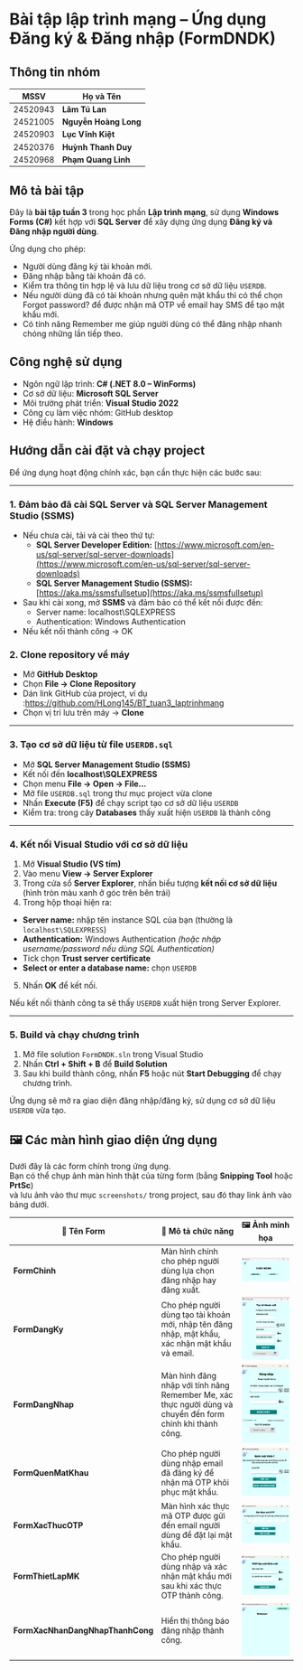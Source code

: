 #  Bài tập lập trình mạng – Ứng dụng Đăng ký & Đăng nhập (FormDNDK)

##  Thông tin nhóm

| MSSV | Họ và Tên |
|------|------------|
| 24520943 | **Lâm Tú Lan** |
| 24521005 | **Nguyễn Hoàng Long** |
| 24520903 | **Lục Vĩnh Kiệt** |
| 24520376 | **Huỳnh Thanh Duy** |
| 24520968 | **Phạm Quang Linh** |

##  Mô tả bài tập

Đây là **bài tập tuần 3** trong học phần **Lập trình mạng**, sử dụng **Windows Forms (C#)** kết hợp với **SQL Server** để xây dựng ứng dụng **Đăng ký và Đăng nhập người dùng**.

Ứng dụng cho phép:
- Người dùng đăng ký tài khoản mới.
- Đăng nhập bằng tài khoản đã có.
- Kiểm tra thông tin hợp lệ và lưu dữ liệu trong cơ sở dữ liệu `USERDB`.
- Nếu người dùng đã có tài khoản nhưng quên mật khẩu thì có thể chọn Forgot password? để được nhận mã OTP về email hay SMS để tạo mật khẩu mới.
- Có tính năng Remember me giúp người dùng có thể đăng nhập nhanh chóng những lần tiếp theo.
##  Công nghệ sử dụng

- Ngôn ngữ lập trình: **C# (.NET 8.0 – WinForms)**
- Cơ sở dữ liệu: **Microsoft SQL Server**
- Môi trường phát triển: **Visual Studio 2022**
- Công cụ làm việc nhóm: GitHub desktop
- Hệ điều hành: **Windows**

## Hướng dẫn cài đặt và chạy project

Để ứng dụng hoạt động chính xác, bạn cần thực hiện các bước sau:

---

### 1. Đảm bảo đã cài **SQL Server** và **SQL Server Management Studio (SSMS)**

- Nếu chưa cài, tải và cài theo thứ tự:
  - **SQL Server Developer Edition:** [https://www.microsoft.com/en-us/sql-server/sql-server-downloads](https://www.microsoft.com/en-us/sql-server/sql-server-downloads)
  - **SQL Server Management Studio (SSMS):** [https://aka.ms/ssmsfullsetup](https://aka.ms/ssmsfullsetup)
- Sau khi cài xong, mở **SSMS** và đảm bảo có thể kết nối được đến:
  - Server name: localhost\SQLEXPRESS
  - Authentication: Windows Authentication
- Nếu kết nối thành công → OK

###  2. Clone repository về máy

- Mở **GitHub Desktop**
- Chọn **File → Clone Repository**
- Dán link GitHub của project, ví dụ :https://github.com/HLong145/BT_tuan3_laptrinhmang
- Chọn vị trí lưu trên máy → **Clone**

---
### 3. Tạo cơ sở dữ liệu từ file `USERDB.sql`

- Mở **SQL Server Management Studio (SSMS)**
- Kết nối đến **localhost\SQLEXPRESS**
- Chọn menu **File → Open → File...**
- Mở file `USERDB.sql` trong thư mục project vừa clone
- Nhấn **Execute (F5)** để chạy script tạo cơ sở dữ liệu `USERDB`
- Kiểm tra: trong cây **Databases** thấy xuất hiện `USERDB` là thành công

---
### 4. Kết nối Visual Studio với cơ sở dữ liệu

1. Mở **Visual Studio (VS tím)**
2. Vào menu **View → Server Explorer**
3. Trong cửa sổ **Server Explorer**, nhấn biểu tượng **kết nối cơ sở dữ liệu** (hình tròn màu xanh ở góc trên bên trái)
4. Trong hộp thoại hiện ra:
 - **Server name:** nhập tên instance SQL của bạn (thường là `localhost\SQLEXPRESS`)
 - **Authentication:** Windows Authentication *(hoặc nhập username/password nếu dùng SQL Authentication)*
 - Tick chọn **Trust server certificate**
 - **Select or enter a database name:** chọn `USERDB`
5. Nhấn **OK** để kết nối.

Nếu kết nối thành công ta sẽ thấy `USERDB` xuất hiện trong Server Explorer.

---

### 5. Build và chạy chương trình

1. Mở file solution `FormDNDK.sln` trong Visual Studio
2. Nhấn **Ctrl + Shift + B** để **Build Solution**
3. Sau khi build thành công, nhấn **F5** hoặc nút **Start Debugging** để chạy chương trình.

Ứng dụng sẽ mở ra giao diện đăng nhập/đăng ký, sử dụng cơ sở dữ liệu `USERDB` vừa tạo.
## 🖼️ Các màn hình giao diện ứng dụng

Dưới đây là các form chính trong ứng dụng.  
Bạn có thể chụp ảnh màn hình thật của từng form (bằng **Snipping Tool** hoặc **PrtSc**)  
và lưu ảnh vào thư mục `screenshots/` trong project, sau đó thay link ảnh vào bảng dưới.

| 🧩 Tên Form | 💬 Mô tả chức năng | 🖼️ Ảnh minh họa |
|--------------|--------------------|------------------|
| **FormChinh** | Màn hình chính cho phép người dùng lựa chọn đăng nhập hay đăng xuất. | ![FormChinh](screenshots/FormChinh.png) |
| **FormDangKy** | Cho phép người dùng tạo tài khoản mới, nhập tên đăng nhập, mật khẩu, xác nhận mật khẩu và email. | ![FormDangKy](screenshots/FormDangKy.png) |
| **FormDangNhap** | Màn hình đăng nhập với tính năng Remember Me, xác thực người dùng và chuyển đến form chính khi thành công. | ![FormDangNhap](screenshots/FormDangNhap.png) |
| **FormQuenMatKhau** | Cho phép người dùng nhập email đã đăng ký để nhận mã OTP khôi phục mật khẩu. | ![FormQuenMatKhau](screenshots/FormQuenMatKhau.png) |
| **FormXacThucOTP** | Màn hình xác thực mã OTP được gửi đến email người dùng để đặt lại mật khẩu. | ![FormXacThucOTP](screenshots/FormXacThucOTP.png) |
| **FormThietLapMK** | Cho phép người dùng nhập và xác nhận mật khẩu mới sau khi xác thực OTP thành công. | ![FormThietLapMK](screenshots/FormThietLapMK.png) |
| **FormXacNhanDangNhapThanhCong** | Hiển thị thông báo đăng nhập thành công. | ![FormXacNhanDangNhapThanhCong](screenshots/FormXacNhanDangNhapThanhCong.png) |


